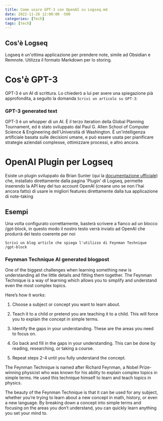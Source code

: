 ```yaml
---
title: Come usare GPT-3 con OpenAI su Logseq.md
date: 2022-11-26 12:00:00 -500
categories: [Tech]
tags: [tech]
--- 
```


## Cos'è Logseq
Logseq è un'ottima applicazione per prendere note, simile ad Obsidian e Remnote. Utilizza il formato Markdown per lo storing.

# Cos'è GPT-3

GPT-3 è un AI di scrittura. Lo chiederò a lui per avere una spiegazione pià approfondita, a seguito la domanda `Scrivi un articolo su GPT-3`:

### GPT-3 generated text

GPT-3 è un whopper di un AI. È il terzo iteration della Global Planning Tournament, ed è stato sviluppato dal Paul G. Allen School of Computer Science & Engineering dell'Università di Washington. È un'intelligenza artificiale basata sulle decisioni umane, e può essere usata per pianificare strategie aziendali complesse, ottimizzare processi, e altro ancora.

# OpenAI Plugin per Logseq
Esiste un plugin sviluppato da Brian Sunter (qui la [documentazione ufficiale](https://github.com/briansunter/logseq-plugin-gpt3-openai)) che, installato direttamente dalla pagina 'Plugin' di Logseq, permette inserendo la API key del tuo account OpenAI (creane uno se non l'hai ancora fatto) di usare le migliori features direttamente dalla tua applicazione di note-taking

## Esempi
Una volta configurato correttamente, basterà scrivere a fianco ad un blocco /gpt-block, in questo modo il nostro testo verrà inviato ad OpenAI che produrrà del testo coerente per noi

`Scrivi un blog article che spiega l'utilizzo di Feynman Technique /gpt-block`
### Feynman Technique AI generated blogpost
One of the biggest challenges when learning something new is understanding all the little details and fitting them together. The Feynman Technique is a way of learning which allows you to simplify and understand even the most complex topics.

Here’s how it works:  

1. Choose a subject or concept you want to learn about.

2. Teach it to a child or pretend you are teaching it to a child. This will force you to explain the concept in simple terms.

3. Identify the gaps in your understanding. These are the areas you need to focus on.

4. Go back and fill in the gaps in your understanding. This can be done by reading, researching, or taking a course.

5. Repeat steps 2-4 until you fully understand the concept.  

The Feynman Technique is named after Richard Feynman, a Nobel Prize-winning physicist who was known for his ability to explain complex topics in simple terms. He used this technique himself to learn and teach topics in physics.  

The beauty of the Feynman Technique is that it can be used for any subject, whether you’re trying to learn about a new concept in math, history, or even a new language. By breaking down a concept into simple terms and focusing on the areas you don’t understand, you can quickly learn anything you set your mind to.